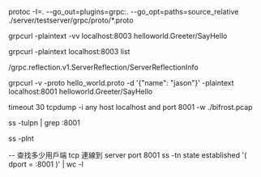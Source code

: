 protoc -I=. --go_out=plugins=grpc:. --go_opt=paths=source_relative ./server/testserver/grpc/proto/*.proto

grpcurl -plaintext -vv localhost:8003 helloworld.Greeter/SayHello

grpcurl -plaintext localhost:8003 list

/grpc.reflection.v1.ServerReflection/ServerReflectionInfo

grpcurl -v -proto hello_world.proto -d '{"name": "jason"}' -plaintext localhost:8001 helloworld.Greeter/SayHello

timeout 30 tcpdump -i any host localhost and port 8001 -w ./bifrost.pcap

ss -tulpn | grep :8001

ss -plnt

-- 查找多少用戶端 tcp 連線到 server port 8001
ss -tn state established '( dport = :8001 )' | wc -l
